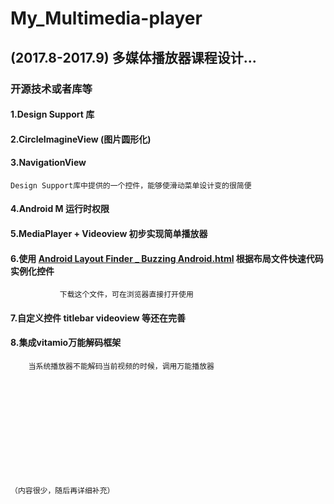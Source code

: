 # My_Multimedia-player

## (2017.8-2017.9) 多媒体播放器课程设计...

### 开源技术或者库等

#### 1.Design Support 库

#### 2.CircleImagineView (图片圆形化)

#### 3.NavigationView 
    Design Support库中提供的一个控件，能够使滑动菜单设计变的很简便
    
#### 4.Android M 运行时权限
    
#### 5.MediaPlayer + Videoview 初步实现简单播放器

#### 6.使用 [Android Layout Finder _ Buzzing Android.html](https://github.com/Liang-depeng/My_Multimedia-player/tree/master/userutils) 根据布局文件快速代码实例化控件  
               下载这个文件，可在浏览器直接打开使用

#### 7.自定义控件 titlebar  videoview 等还在完善

#### 8.集成vitamio万能解码框架

        当系统播放器不能解码当前视频的时候，调用万能播放器


    
    
    
    
    
    
    
    
    
    
    
    （内容很少，随后再详细补充）
